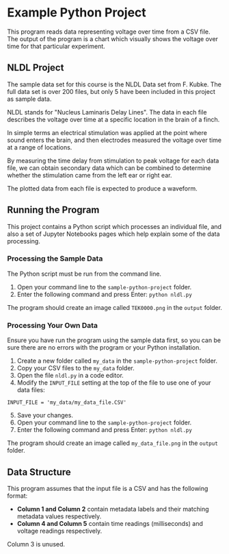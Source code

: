 # Example Python Project

This program reads data representing voltage over time from a CSV file. The output of the program is a chart which visually shows the voltage over time for that particular experiment.



## NLDL Project

The sample data set for this course is the NLDL Data set from F. Kubke. The full data set is over 200 files, but only 5 have been included in this project as sample data.

NLDL stands for "Nucleus Laminaris Delay Lines". The data in each file describes the voltage over time at a specific location in the brain of a finch.

In simple terms an electrical stimulation was applied at the point where sound enters the brain, and then electrodes measured the voltage over time at a range of locations.

By measuring the time delay from stimulation to peak voltage for each data file, we can obtain secondary data which can be combined to determine whether the stimulation came from the left ear or right ear.

The plotted data from each file is expected to produce a waveform.



## Running the Program

This project contains a Python script which processes an individual file, and also a set of Jupyter Notebooks pages which help explain some of the data processing.


### Processing the Sample Data

The Python script must be run from the command line.

1. Open your command line to the `sample-python-project` folder.
2. Enter the following command and press Enter:
  `python nldl.py`

The program should create an image called `TEK0000.png` in the `output` folder.


### Processing Your Own Data

Ensure you have run the program using the sample data first, so you can be sure there are no errors with the program or your Python installation.

1. Create a new folder called `my_data` in the `sample-python-project` folder.
2. Copy your CSV files to the `my_data` folder.
3. Open the file `nldl.py` in a code editor.
4. Modify the `INPUT_FILE` setting at the top of the file to use one of your data files:
  ```
  INPUT_FILE = 'my_data/my_data_file.CSV'
  ```
5. Save your changes.
6. Open your command line to the `sample-python-project` folder.
7. Enter the following command and press Enter:
  `python nldl.py`

The program should create an image called `my_data_file.png` in the `output` folder.




## Data Structure

This program assumes that the input file is a CSV and has the following format:

- **Column 1 and Column 2** contain metadata labels and their matching metadata values respectively.
- **Column 4 and Column 5** contain time readings (milliseconds) and voltage readings respectively.

Column 3 is unused.


